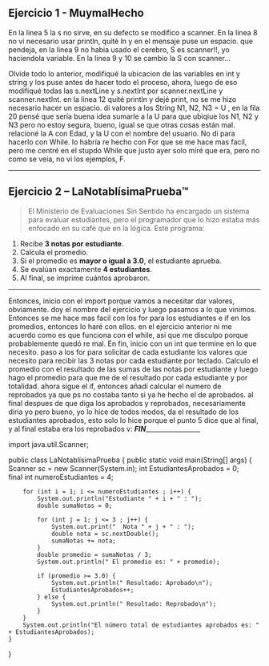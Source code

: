 
## Ejercicio 1 - **MuymalHecho**

 En la linea 5 la s no sirve, en su defecto se modifico a scanner.
 En la linea 8 no vi necesario  usar println, quité ln y en el mensaje puse un espacio. que pendeja, en la linea 9 no habia usado el cerebro, S es scanner!!, yo haciendola variable.
En la linea 9 y 10 se cambio la S con scanner...
 
Olvide todo lo anterior, modifiqué la ubicacion de las variables en int y string y los puse antes de hacer todo el proceso, ahora, luego de eso modifiqué todas las s.nextLine y s.nextInt por scanner.nextLine y scanner.nextInt.
en la linea 12 quité println y dejé print, no se me hizo necesario hacer un espacio.
di valores a los String N1, N2, N3 = U ,  en la fila 20 pensé que sería buena idea sumarle a la U para que ubiqiue los N1, N2 y N3 pero no estoy segura, bueno, igual se que otras cosas están mal.
relacioné la A con Edad, y la U con el nombre del usuario. No di para hacerlo con While. lo habría re hecho con For que se me hace mas facil, pero me centré en el stupdo While que justo ayer solo miré que era, pero no como se veia, no vi los ejemplos, F.
______________________________________________________________________________________________________________________________________________________________
## Ejercicio 2 – **LaNotablísimaPrueba™**

> El Ministerio de Evaluaciones Sin Sentido ha encargado un sistema para evaluar estudiantes, pero el programador que lo hizo estaba más enfocado en su café que en la lógica. Este programa:
> 
1. Recibe **3 notas por estudiante**.
2. Calcula el promedio.
3. Si el promedio es **mayor o igual a 3.0**, el estudiante aprueba.
4. Se evalúan exactamente **4 estudiantes**.
5. Al final, se imprime cuántos aprobaron.

______________________________________________________________________________________________________________________________________________________________
Entonces, inicio con el import  porque vamos a necesitar dar valores, obviamente. doy el nombre del ejercicio y luego pasamos a lo que vinimos.
Entonces se me hace mas facil con los for para los estudiantes e if en los promedios, entonces lo haré con ellos. en el ejercicio anterior ni me acuerdo como es que funciona con el while, asi que me disculpo porque probablemente quedó re mal. En fin, inicio con un int que termine en lo que necesito. paso a los for  para solicitar de cada estudiante los valores que necesito  para recibir las 3 notas por cada estudiante por teclado. Calculo el promedio con el resultado de las sumas de las notas por estudiante y luego hago el promedio para que me de el resultado por cada estudiante y por totalidad. ahora sigue el if, entonces añadí calcular el numero de reprobados ya que ps no costaba tanto si ya he hecho el de aprobados. al final despues de que diga los aprobados y reprobados, necesariamente diria yo pero bueno, yo lo hice de todos modos, da el resultado de los estudiantes aprobados, esto solo lo hice porque el punto 5 dice que al final, y al final estaba era los reprobados v:
_____________________________________________________________________FIN______________________________________________________________________________________ 

import java.util.Scanner;

public class LaNotablísimaPrueba {
    public static void main(String[] args) {
        Scanner sc = new Scanner(System.in);
        int EstudiantesAprobados = 0;  
        final int numeroEstudiantes = 4;

        for (int i = 1; i <= numeroEstudiantes ; i++) {
            System.out.println("Estudiante " + i + " : ");
            double sumaNotas = 0; 

            for (int j = 1; j <= 3 ; j++) { 
                System.out.print("  Nota " + j + " : ");
                double nota = sc.nextDouble();
                sumaNotas += nota;
            } 
            double promedio = sumaNotas / 3;
            System.out.println(" El promedio es: " + promedio);

            if (promedio >= 3.0) {  
                System.out.println(" Resultado: Aprobado\n");
                EstudiantesAprobados++;  
            } else {
                System.out.println(" Resultado: Reprobado\n"); 
            }  
        }
        System.out.println("El número total de estudiantes aprobados es: " + EstudiantesAprobados);
    }
}
